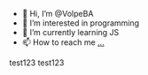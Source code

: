 - 👋 Hi, I’m @VolpeBA
- 👀 I’m interested in programming
- 🌱 I’m currently learning JS
- 📫 How to reach me [...](https://www.linkedin.com/in/brunovolpedearaujo/)

<!---
VolpeBA/VolpeBA is a ✨ special ✨ repository because its `README.md` (this file) appears on your GitHub profile.
You can click the Preview link to take a look at your changes.
--->

test123
test123